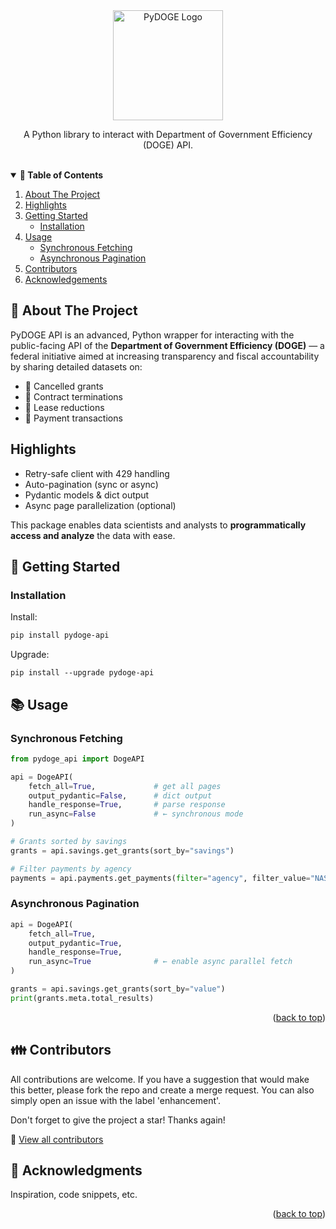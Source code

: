 <div align="center">
<img src="img/logo_main.png" alt="PyDOGE Logo" width= "176">
<p>A Python library to interact with Department of Government Efficiency (DOGE) API.</p>
</div>

<br>

<details open="true">
  <summary><strong> 🧾 Table of Contents</strong></summary>
  <ol>
    <li>
      <a href="#about-the-project">About The Project</a>
    </li>
    <li>
      <a href="#highlights">Highlights</a>
    </li>
    <li>
      <a href="#getting-started">Getting Started</a>
      <ul>
        <li><a href="#installation">Installation</a></li>
      </ul>
    </li>
    <li><a href="#usage">Usage</a>
      <ul>
        <li><a href="#synchronous-fetching">Synchronous Fetching</a></li>
        <li><a href="#asynchronous-pagination">Asynchronous Pagination</a></li>
      </ul>
    </li>
    <li><a href="#family-contributors">Contributors </a></li>
    <li><a href="#clap-acknowledgments">Acknowledgements </a></li>
  </ol>
</details>

## 🚀 About The Project
PyDOGE API is an advanced, Python wrapper for interacting with the public-facing API of the **Department of Government Efficiency (DOGE)** — a federal initiative aimed at increasing transparency and fiscal accountability by sharing detailed datasets on:

- 💸 Cancelled grants
- 📑 Contract terminations
- 🏢 Lease reductions
- 🧾 Payment transactions

## Highlights

- Retry-safe client with 429 handling
- Auto-pagination (sync or async)
- Pydantic models & dict output
- Async page parallelization (optional)

This package enables data scientists and analysts to **programmatically access and analyze** the data with ease.

<!--Getting Started-->
## 📌 Getting Started

### Installation

Install:
```bash
pip install pydoge-api
```
Upgrade:
```
pip install --upgrade pydoge-api
```

## 📚 Usage

### Synchronous Fetching

```python
from pydoge_api import DogeAPI

api = DogeAPI(
    fetch_all=True,             # get all pages
    output_pydantic=False,      # dict output
    handle_response=True,       # parse response
    run_async=False             # ← synchronous mode
)

# Grants sorted by savings
grants = api.savings.get_grants(sort_by="savings")

# Filter payments by agency
payments = api.payments.get_payments(filter="agency", filter_value="NASA")

```

### Asynchronous Pagination

```python
api = DogeAPI(
    fetch_all=True,
    output_pydantic=True,
    handle_response=True,
    run_async=True              # ← enable async parallel fetch
)

grants = api.savings.get_grants(sort_by="value")
print(grants.meta.total_results)
```
<p align="right">(<a href="#readme-top">back to top</a>)</p>

## 👪 Contributors
All contributions are welcome. If you have a suggestion that would make this better, please fork the repo and create a merge request. You can also simply open an issue with the label 'enhancement'.

Don't forget to give the project a star! Thanks again!

🔶 [View all contributors](CONTRIBUTING.md)

## 👏 Acknowledgments
Inspiration, code snippets, etc.

<p align="right">(<a href="#readme-top">back to top</a>)</p>
